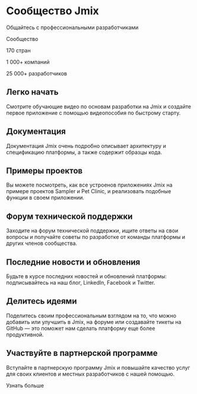 # Сообщество Jmix

Общайтесь с профессиональными разработчиками

Сообщество

170
стран

1 000+
компаний

25 000+
разработчиков

## Легко начать

Смотрите обучающие видео по основам разработки на Jmix и создайте первое приложение с помощью видеопособия по быстрому старту.

## Документация

Документация Jmix очень подробно описывает архитектуру и спецификацию платформы, а также содержит образцы кода.

## Примеры проектов

Вы можете посмотреть, как все устроенов приложениях Jmix на примере проектов Sampler и Pet Clinic, и реализовать подобные функции в своем приложении.

## Форум технической поддержки

Заходите на форум технической поддержки, ищите ответы на свои вопросы и получайте советы по разработке от команды платформы и других членов сообщества.

## Последние новости и обновления

Будьте в курсе последних новостей и обновлений платформы: подписывайтесь на наш блог, LinkedIn, Facebook и Twitter.

## Делитесь идеями

Поделитесь своим профессиональным взглядом на то, что можно добавить или улучшить в Jmix, на форуме или создавайте тикеты на GitHub — это поможет нам сделать платформу еще более продуктивной.

## Участвуйте в партнерской программе

Вступайте в партнерскую программу Jmix и повышайте качество услуг для своих клиентов и местных разработчиков с нашей помощью.

Узнать больше

            
          
          
          


          
          
